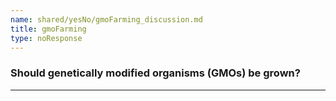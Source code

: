 ```yaml
---
name: shared/yesNo/gmoFarming_discussion.md
title: gmoFarming
type: noResponse
---
```


### Should genetically modified organisms (GMOs) be grown?

---

